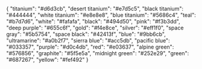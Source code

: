 {
"titanium": "#d6d3cb",
"desert titanium": "#e7d5c5",
"black titanium": "#444444",
"white titanium": "#e8e8e8",
"blue titanium": "#5686c4",
"teal": "#b7d7d6",
"white": "#fafafa",
"black": "#494d50",
"pink": "#f3b3dd",
"deep purple": "#655c6f",
"gold": "#f4e8ce",
"silver": "#eff1f0",
"space gray": "#5b5754",
"space black": "#42413f",
"blue": "#9bb6cb",
"ultramarine": "#a0b2f7",
"sierra blue": "#acc5db",
"pacific blue": "#033357",
"purple": "#d0c4db",
"red": "#e03637",
"alpine green": "#576856",
"graphite": "#5f5e5a",
"midnight green": "#252e29",
"green": "#687267",
"yellow": "#fef492"
}
